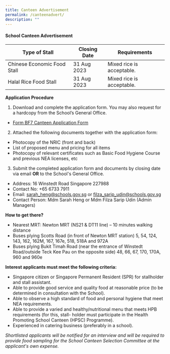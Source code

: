 ```yaml
---
title: Canteen Advertisement
permalink: /canteenadvert/
description: ""
---
```

#### School Canteen Advertisement

| Type of Stall | Closing Date | Requirements |
| -------- | -------- | -------- |
| Chinese Economic Food Stall | 31 Aug 2023     | Mixed rice is acceptable.|
| Halal Rice Food Stall | 31 Aug 2023 | Mixed rice is acceptable.|

**Application Procedure**

1. Download and complete the application form. You may also request for a hardcopy from the School’s General Office.
* [Form BF7 Canteen Application Form](/files/canteenbf7.pdf) 

2. Attached the following documents together with the application form:
* Photocopy of the NRIC (front and back)
* List of proposed menu and pricing for all items
* Photocopy of relevant certificates such as Basic Food Hygiene Course and previous NEA licenses, etc

3. Submit the completed application form and documents by closing date via email **OR** to the School's General Office.

* Address: 16 Winstedt Road Singapore 227988
* Contact No: +65 6733 7911
* Email: sarah_heng@schools.gov.sg or filza_sarip_udin@schools.gov.sg
* Contact Person: Mdm Sarah Heng or Mdm Filza Sarip Udin (Admin Managers)  

**How to get there?**
* Nearest MRT: Newton MRT (NS21 & DT11 line) – 10 minutes walking distance
* Buses plying Scotts Road (in front of Newton MRT station) 
5, 54, 124, 143, 162, 162M, 167, 167e, 518, 518A and 972A
* Buses plying Bukit Timah Road (near the entrance of Winstedt Road/outside Teck Kee Pau on the opposite side) 48, 66, 67, 170, 170A, 960 and 960e


**Interest applicants must meet the following criteria:**
* Singapore citizen or Singapore Permanent Resident (SPR) for stallholder and stall assistant.
* Able to provide good service and quality food at reasonable price (to be determined in consultation with the School).
* Able to observe a high standard of food and personal hygiene that meet NEA requirements.
* Able to provide a varied and healthy/nutritional menu that meets HPB requirements (for this, stall- holder must participate in the Health Promoting School Canteen (HPSC) Programme).
* Experienced in catering business (preferably in a school).

*Shortlisted applicants will be notified for an interview and will be required to provide food sampling for the School Canteen Selection Committee at the applicant's own expense.*